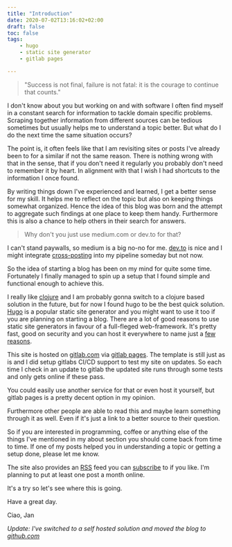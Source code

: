 ```yaml
---
title: "Introduction"
date: 2020-07-02T13:16:02+02:00
draft: false
toc: false
tags:
    - hugo
    - static site generator
    - gitlab pages

---
```

> "Success is not final, failure is not fatal: it is the courage to continue that counts."

I don't know about you but working on and with software I often find myself in a constant search for information to tackle domain specific problems.
Scraping together information from different sources can be tedious sometimes but usually helps me to understand a topic better.
But what do I do the next time the same situation occurs?

The point is, it often feels like that I am revisiting sites or posts I've already been to for a similar if not the same reason.
There is nothing wrong with that in the sense, that if you don't need it regularly you probably don't need to remember it by heart.
In alignment with that I wish I had shortcuts to the information I once found.

By writing things down I've experienced and learned, I get a better sense for my skill.
It helps me to reflect on the topic but also on keeping things somewhat organized.
Hence the idea of this blog was born and the attempt to aggregate such findings at one place to keep them handy.
Furthermore this is also a chance to help others in their search for answers. 

> Why don't you just use medium.com or dev.to for that?

I can't stand paywalls, so medium is a big no-no for me.
[dev.to][6] is nice and I might integrate [cross-posting][7] into my pipeline someday but not now.

So the idea of starting a blog has been on my mind for quite some time. 
Fortunately I finally managed to spin up a setup that I found simple and functional enough to achieve this.

I really like [clojure][1] and I am probably gonna switch to a clojure based solution in the future, but for now I found hugo to be the best quick solution.
[Hugo][2] is a popular static site generator and you might want to use it too if you are planning on starting a blog.
There are a lot of good reasons to use static site generators in favour of a full-fleged web-framework.
It's pretty fast, good on security and you can host it everywhere to name just a [few reasons][3].

This site is hosted on [gitlab.com][8] via [gitlab pages][4].
The template is still just as is and I did setup gitlabs CI/CD support to test my site on updates.
So each time I check in an update to gitlab the updated site runs through some tests and only gets online if
these pass.

You could easily use another service for that or even host it yourself, but gitlab pages is a pretty decent option in my opinion.

Furthermore other people are able to read this and maybe learn something through it as well.
Even if it's just a link to a better source to their question.

So if you are interested in programming, coffee or anything else of the things I've mentioned in my about section you should come back from time to time.
If one of my posts helped you in understanding a topic or getting a setup done, please let me know.

The site also provides an [RSS][9] feed you can [subscribe][5] to if you like.
I'm planning to put at least one post a month online.

It's a try so let's see where this is going.

Have a great day.

Ciao,
Jan

*Update: I've switched to a self hosted solution and moved the blog to [github.com][10]*

[1]: https://clojure.org/
[2]: https://gohugo.io/
[3]: https://www.strattic.com/jekyll-hugo-wordpress-pros-cons-static-site-generators/
[4]: https://docs.gitlab.com/ee/user/project/pages/
[5]: https://www.smittie.de/posts/index.xml
[6]: https://dev.to/
[7]: https://dev.to/beeman/automate-your-dev-posts-using-github-actions-4hp3
[8]: https://gitlab.com/lockejan/blog
[9]: https://en.wikipedia.org/wiki/RSS
[10]: https://github.com/lockejan/blog

